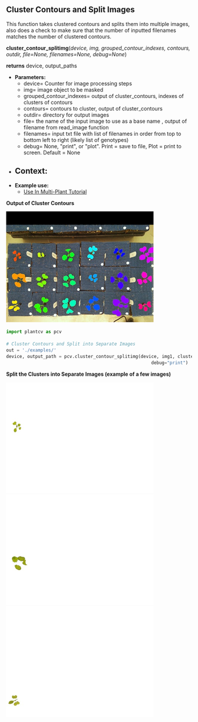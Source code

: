 ## Cluster Contours and Split Images

This function takes clustered contours and splits them into multiple images, also does a check to make sure that
the number of inputted filenames matches the number of clustered contours.

**cluster_contour_splitimg**(*device, img, grouped_contour_indexes, contours, outdir, file=None, filenames=None, debug=None*)

**returns** device, output_paths

- **Parameters:**
    - device= Counter for image processing steps
    - img= image object to be masked
    - grouped_contour_indexes= output of cluster_contours, indexes of clusters of contours
    - contours= contours to cluster, output of cluster_contours
    - outdir= directory for output images
    - file= the name of the input image to use as a base name , output of filename from read_image function
    - filenames= input txt file with list of filenames in order from top to bottom left to right (likely list of genotypes)
    - debug= None, "print", or "plot". Print = save to file, Plot = print to screen. Default = None
- **Context:**
    - 
- **Example use:**
    - [Use In Multi-Plant Tutorial](multi-plant_tutorial.md)


**Output of Cluster Contours**

![Screenshot](img/documentation_images/cluster_contour_splitimg/14_clusters.jpg)


```python
import plantcv as pcv

# Cluster Contours and Split into Separate Images 
out = './examples/'
device, output_path = pcv.cluster_contour_splitimg(device, img1, clusters_i, contours, out, file, filenames=None,
                                                       debug="print")
```

**Split the Clusters into Separate Images (example of a few images)**

![Screenshot](img/documentation_images/cluster_contour_splitimg/15_clusters.jpg)
![Screenshot](img/documentation_images/cluster_contour_splitimg/16_clusters.jpg)
![Screenshot](img/documentation_images/cluster_contour_splitimg/17_clusters.jpg)


